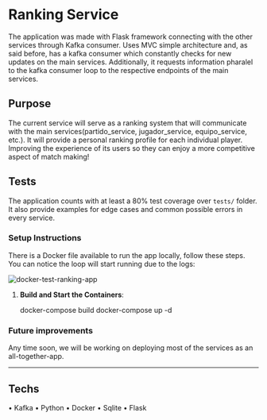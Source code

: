 # Ranking Service
The application was made with Flask framework connecting with the other services through Kafka consumer. Uses MVC simple architecture and, as said before, has a kafka consumer which constantly checks for new updates on the main services. Additionally, it requests information pharalel to the kafka consumer loop to the respective endpoints of the main services.

## Purpose
The current service will serve as a ranking system that will communicate with the main services(partido_service, jugador_service, equipo_service, etc.). It will provide a personal ranking profile for each individual player. Improving the experience of its users so they can enjoy a more competitive aspect of match making!

## Tests
The application counts with at least a 80% test coverage over `tests/` folder. It also provide examples for edge cases and common possible errors in every service. 

### **Setup Instructions**

There is a Docker file available to run the app locally, follow these steps. You can notice the loop will start running due to the logs:

![docker-test-ranking-app](https://dl.dropboxusercontent.com/scl/fi/7x7b2uzxwn6jm8vdjikd6/docker-fucntioning-example.png?rlkey=2uodwg4wo8o0u690zzayzkypn&st=3d98z3jn&dl=1)

1.  **Build and Start the Containers**:
    
    docker-compose build
    docker-compose up -d

### **Future improvements**
Any time soon, we will be working on deploying most of the services as an all-together-app. 

--------------------------------------------
## Techs

• Kafka
• Python
• Docker
• Sqlite
• Flask
